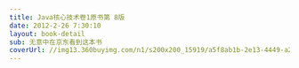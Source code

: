 ```yaml
---
title: Java核心技术卷1原书第 8版
date: 2012-2-26 7:30:10
layout: book-detail
sub: 无意中在京东看到这本书
coverUrl: //img13.360buyimg.com/n1/s200x200_15919/a5f8ab1b-2e13-4449-a2cc-34a06b43cf37.jpg
---
```

